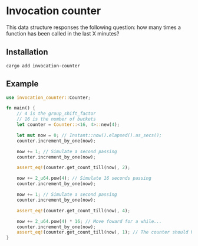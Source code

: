 # Invocation counter

This data structure responses the following question: how many times a function has been called in the last X minutes?

## Installation

```text
cargo add invocation-counter
```

## Example

```rust
use invocation_counter::Counter;

fn main() {
    // 4 is the group_shift_factor
    // 16 is the number of buckets
    let counter = Counter::<16, 4>::new(4);

    let mut now = 0; // Instant::now().elapsed().as_secs();
    counter.increment_by_one(now);

    now += 1; // Simulate a second passing
    counter.increment_by_one(now);

    assert_eq!(counter.get_count_till(now), 2);

    now += 2_u64.pow(4); // Simulate 16 seconds passing
    counter.increment_by_one(now);

    now += 1; // Simulate a second passing
    counter.increment_by_one(now);

    assert_eq!(counter.get_count_till(now), 4);

    now += 2_u64.pow(4) * 16; // Move foward for a while...
    counter.increment_by_one(now);
    assert_eq!(counter.get_count_till(now), 1); // The counter should have reset
}
```
